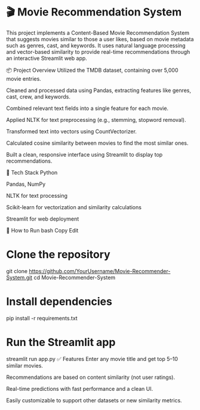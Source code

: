 # 🎬 Movie Recommendation System

This project implements a Content-Based Movie Recommendation System that suggests movies similar to those a user likes, based on movie metadata such as genres, cast, and keywords. It uses natural language processing and vector-based similarity to provide real-time recommendations through an interactive Streamlit web app.

📦 Project Overview
Utilized the TMDB dataset, containing over 5,000 movie entries.

Cleaned and processed data using Pandas, extracting features like genres, cast, crew, and keywords.

Combined relevant text fields into a single feature for each movie.

Applied NLTK for text preprocessing (e.g., stemming, stopword removal).

Transformed text into vectors using CountVectorizer.

Calculated cosine similarity between movies to find the most similar ones.

Built a clean, responsive interface using Streamlit to display top recommendations.

🔧 Tech Stack
Python

Pandas, NumPy

NLTK for text processing

Scikit-learn for vectorization and similarity calculations

Streamlit for web deployment

🚀 How to Run
bash
Copy
Edit
# Clone the repository
git clone https://github.com/YourUsername/Movie-Recommender-System.git
cd Movie-Recommender-System

# Install dependencies
pip install -r requirements.txt

# Run the Streamlit app
streamlit run app.py
✅ Features
Enter any movie title and get top 5–10 similar movies.

Recommendations are based on content similarity (not user ratings).

Real-time predictions with fast performance and a clean UI.

Easily customizable to support other datasets or new similarity metrics.
